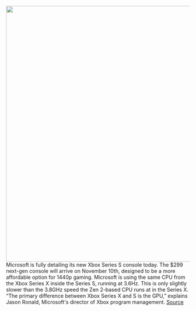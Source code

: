 <img src='https://cdn.vox-cdn.com/thumbor/VjFA7qEQRBHahuZa30O8gGpkt_U=/0x0:1536x864/1200x800/filters:focal(646x310:890x554)/cdn.vox-cdn.com/uploads/chorus_image/image/67375448/XboxSeriesS_HERO.0.jpg' width='700px' /><br/>
Microsoft is fully detailing its new Xbox Series S console today. The $299 next-gen console will arrive on November 10th, designed to be a more affordable option for 1440p gaming. Microsoft is using the same CPU from the Xbox Series X inside the Series S, running at 3.6Hz. This is only slightly slower than the 3.8GHz speed the Zen 2-based CPU runs at in the Series X. “The primary difference between Xbox Series X and S is the GPU,” explains Jason Ronald, Microsoft's director of Xbox program management.
<a href='https://www.theverge.com/2020/9/9/21428792/microsoft-xbox-series-s-specs-cpu-teraflops-performance-gpu'> Source <a/>